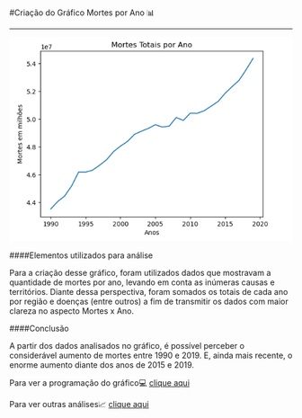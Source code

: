 #Criação do Gráfico Mortes por Ano 📊

----

![](/analise_mortes_por_ano/grafico_de_linha.png)

####Elementos utilizados para análise

Para a criação desse gráfico, foram utilizados dados que mostravam a quantidade de mortes por ano, levando em conta as inúmeras causas e territórios. Diante dessa perspectiva, foram somados os totais de cada ano por região e doenças (entre outros) a fim de transmitir os dados com maior clareza no aspecto Mortes x Ano.

####Conclusão

A partir dos dados analisados no gráfico, é possível perceber o considerável aumento de mortes entre 1990 e 2019. E, ainda mais recente, o enorme aumento diante dos anos de 2015 e 2019.

Para ver a programação do gráfico💻 [clique aqui](../analise_mortes_por_ano/programacao_para_analise.ipynb)

Para ver outras análises📈 [clique aqui](https://github.com/Riuk2252/proj_mod_III_cause_of_death)